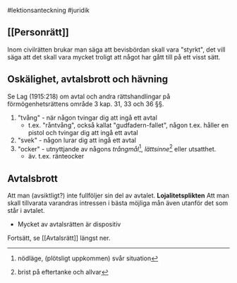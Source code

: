 #lektionsanteckning #juridik 

## [[Personrätt]]

Inom civilrätten brukar man säga att bevisbördan skall vara "styrkt", det vill säga att det skall vara mycket troligt att något har gått till på ett visst sätt.

## Oskälighet, avtalsbrott och hävning
Se Lag (1915:218) om avtal och andra rättshandlingar på förmögenhetsrättens område 3 kap. 31, 33 och 36 §§.

1. "tvång" - när någon tvingar dig att ingå ett avtal
	- t.ex. "råntvång", också kallat "gudfadern-fallet", någon t.ex. håller en pistol och tvingar dig att ingå ett avtal
2. "svek" - någon lurar dig att ingå ett avtal
3. "ocker" - utnyttjande av någons *trångmål*[^1], *lättsinne*[^2] eller utsatthet.
	- äv. t.ex. ränteocker
## Avtalsbrott
Att man (avsiktligt?) inte fullföljer sin del av avtalet.
**Lojalitetsplikten**
Att man skall tillvarata varandras intressen i bästa möjliga mån även utanför det som står i avtalet.

- Mycket av avtalsrätten är dispositiv

Fortsätt, se [[Avtalsrätt]] längst ner.


[^1]: nödläge, (plötsligt uppkommen) svår situation
[^2]: brist på eftertanke och allvar